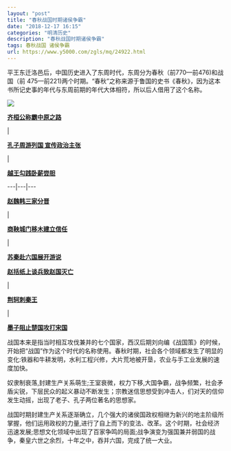 ```yaml
---
layout: "post"
title: "春秋战国时期诸侯争霸"
date: "2018-12-17 16:15"
categories: "明清历史"
description: "春秋战国时期诸侯争霸"
tags: 春秋战国 诸侯争霸
url: https://www.y5000.com/zgls/mq/24922.html
---
```






平王东迁洛邑后，中国历史进入了东周时代，东周分为春秋（前770—前476)和战国（前
475—前221)两个时期。“春秋”之称来源于鲁国的史书《春秋》，因为这本书所记史事的年代与东周前期的年代大体相符，所以后人借用了这个名称。

![](https://img.y5000.com/uploads/allimg/170811/8-1FQ1153303T4.jpg)

**[齐桓公称霸中原之路](https://www.y5000.com/zgls/cqzg/24678.html)**

|

**[孔子周游列国 宣传政治主张](https://www.y5000.com/zgls/cqzg/24679.html)**

|

**[越王勾践卧薪尝胆](https://www.y5000.com/zgls/cqzg/24680.html)**  
  
---|---|---  
  
**[赵魏韩三家分晋](https://www.y5000.com/zgls/cqzg/24683.html)**

|

**[商鞅城门移木建立信任](https://www.y5000.com/zgls/cqzg/24686.html)**

|

**[苏秦赴六国展开游说](https://www.y5000.com/zgls/cqzg/24690.html)**  
  
**[赵括纸上谈兵致赵国灭亡](https://www.y5000.com/zgls/cqzg/24692.html)**

|

**[荆轲刺秦王](https://www.y5000.com/zgls/xsz/24694.html)**

|

**[墨子阻止楚国攻打宋国](https://www.y5000.com/zgls/cqzg/24695.html)**  
  
战国本来是指当时相互攻伐兼并的七个国家，西汉后期刘向编《战国策》的时候，开始把“战国”作为这个时代的名称使用。春秋时期，社会各个领域都发生了明显的变化:铁器和牛耕发明，水利工程兴修，大片荒地被开垦，农业与手工业发展的速度加快。

奴隶制衰落,封建生产关系萌生;王室衰微，权力下移,大国争霸，战争频繁，社会矛盾尖锐，下层民众的起义暴动不断发生；宗教迷信思想受到冲击人，们对天的信仰发生动摇，出现了老子、孔子两位著名的思想家。

战国时期封建生产关系逐渐确立，几个强大的诸侯国政权相继为新兴的地主阶级所掌握，他们运用政权的力量,进行了自上而下的变法、改革。这个时期，社会经济迅速发展;思想文化领域中出现了百家争鸣的局面;战争演变为强国兼并弱国的战争，秦皇六世之余烈，十年之中，吞并六国，完成了统一大业。

